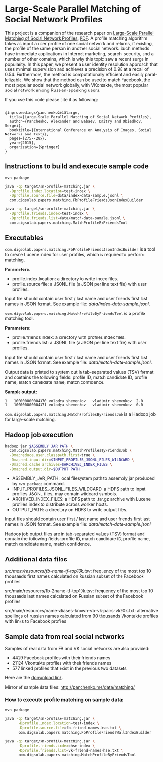 Large-Scale Parallel Matching of Social Network Profiles
===========================================

This project is a companion of the research paper on [Large-Scale Parallel Matching of Social Network Profiles](https://link.springer.com/chapter/10.1007/978-3-319-26123-2_27), [PDF](https://arxiv.org/abs/1911.06861).
A profile matching algorithm takes as input a user profile of one social network and returns, if existing, the profile of the same person in another social network. Such methods have immediate applications in Internet marketing, search, security, and a number of other domains, which is why this topic saw a recent surge in popularity.
In this paper, we present a user identity resolution approach that uses minimal supervision and achieves a precision of 0.98 at a recall of 0.54. Furthermore, the method is computationally efficient and easily paral- lelizable. We show that the method can be used to match Facebook, the most popular social network globally, with VKontakte, the most popular social network among Russian-speaking users.

If you use this code  please cite it as following:

```

@inproceedings{panchenko2015large,
  title={Large-Scale Parallel Matching of Social Network Profiles},
  author={Panchenko, Alexander and Babaev, Dmitry and Obiedkov, Sergei},
  booktitle={International Conference on Analysis of Images, Social Networks and Texts},
  pages={275--285},
  year={2015},
  organization={Springer}
}
```

Instructions to build and execute sample code
---------------------------------------------

```sh
mvn package

java -cp target/sn-profile-matching.jar \
  -Dprofile.index.location=test-index \
  -Dprofile.source.file=data/index-data-sample.jsonl \
  com.digsolab.papers.matching.FbProfileFriendsJsonIndexBuilder

java -cp target/sn-profile-matching.jar \
  -Dprofile.friends.index=test-index \
  -Dprofile.friends.list=data/match-data-sample.jsonl \
  com.digsolab.papers.matching.MatchProfileByFriendsTool
```

Executables
-----------

`com.digsolab.papers.matching.FbProfileFriendsJsonIndexBuilder` is a tool to create Lucene index for user profiles,
which is required to perform matching.

**Parameters:**

- profile.index.location: a directory to write index files.
- profile.source.file: a JSONL file (a JSON per line text file) with user profiles.

Input file should contain user first / last name and user friends first last names in JSON format.
See example file: *data/index-data-sample.jsonl*.

`com.digsolab.papers.matching.MatchProfileByFriendsTool` is a profile matching tool.

**Parameters:**

- profile.friends.index: a directory with profiles index files.
- profile.friends.list: a JSONL file (a JSON per line text file) with user profiles.

Input file should contain user first / last name and user friends first last names in JSON format.
See example file: *data/match-data-sample.jsonl*.

Output data is printed to system out in tab-separated values (TSV) format
and contains the following fields:
profile ID, match candidate ID, profile name, match candidate name, match confidence.

**Sample output:**

```
1	100000000004370	volodya shemenkov	vladimir shemenkov	2.0
1	100000000004371	volodya shemenkov	vladimir shemenkov	0.0
```

`com.digsolab.papers.matching.MatchProfilesByFriendsJob` is a Hadoop job for large-scale matching.

Hadoop job execution
--------------------

```sh
hadoop jar $ASSEMBLY_JAR_PATH \
  com.digsolab.papers.matching.MatchProfilesByFriendsJob \
  -Dmapreduce.user.classpath.first=true \
  -Dmapred.input.dir=$INPUT_PROFILES_JSONL_FILES_WILDCARD \
  -Dmapred.cache.archives=$ARCHIVED_INDEX_FILES \
  -Dmapred.output.dir=$OUTPUT_PATH
```

- ASSEMBLY_JAR_PATH: local filesystem path to assembly jar produced by `mvn package` command.
- INPUT_PROFILES_JSONL_FILES_WILDCARD: a HDFS path to input profiles JSONL files, may contain wildcard symbols.
- ARCHIVED_INDEX_FILES: a HDFS path to .tar.gz archive with Lucene profiles index to distribute across worker hosts.
- OUTPUT_PATH: a directory on HDFS to write output files.

Input files should contain user first / last name and user friends first last names in JSON format.
See example file: *data/match-data-sample.jsonl*

Hadoop job output files are in tab-separated values (TSV) format
and contain the following fields:
profile ID, match candidate ID, profile name, match candidate name, match confidence.

Additional data files
---------------------

*src/main/resources/fb-name-tf-top10k.tsv*: frequency of the most top 10 thousands first names
calculated on Russian subset of the Facebook profiles

src/main/resources/fb-2name-tf-top10k.tsv: frequency of the most top 10 thousands last names
calculated on Russian subset of the Facebook profiles

src/main/resources/name-aliases-known-vb-vk-pairs-vk90k.txt: alternative spellings of russian names
calculated from 90 thousands Vkontakte profiles with links to Facebook profiles

Sample data from real social networks
-------------------------------------

Samples of real data from FB and VK social networks are also provided:

- 4429 Facebook profiles with their friends names
- 21124 Vkontakte profiles with their friends names
- 577 linked profiles that exist in the previous two datasets

Here are the [donwnload link](https://storage.googleapis.com/di-datasets/sn-profile-matching.zip).

Mirror of sample data files: http://panchenko.me/data/matching/

### How to execute profile matching on sample data:

```sh
mvn package

java -cp target/sn-profile-matching.jar \
      -Dprofile.index.location=test-index \
      -Dprofile.source.file=fb-friend-names-hse.txt \
      com.digsolab.papers.matching.FbProfileFriendsWallIndexBuilder

java -cp target/sn-profile-matching.jar \
      -Dprofile.friends.index=hse-index \
      -Dprofile.friends.list=vk-friend-names-hse.txt \
      com.digsolab.papers.matching.MatchProfileByFriendsTool
```
